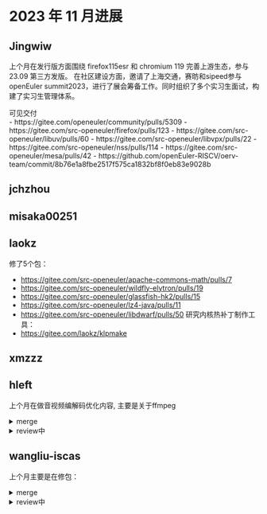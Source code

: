 # 2023 年 11 月进展

## Jingwiw

上个月在发行版方面围绕 firefox115esr 和 chromium 119 完善上游生态，参与 23.09 第三方发版。
在社区建设方面，邀请了上海交通，赛昉和sipeed参与 openEuler summit2023，进行了展会筹备工作。同时组织了多个实习生面试，构建了实习生管理体系。

<summary>可见交付</summary>
- https://gitee.com/openeuler/community/pulls/5309
- https://gitee.com/src-openeuler/firefox/pulls/123
- https://gitee.com/src-openeuler/libuv/pulls/60
- https://gitee.com/src-openeuler/libvpx/pulls/22
- https://gitee.com/src-openeuler/nss/pulls/114
- https://gitee.com/src-openeuler/mesa/pulls/42
- https://github.com/openEuler-RISCV/oerv-team/commit/8b76e1a8fbe2517f575ca1832bf8f0eb83e9028b
</details>


## jchzhou

## misaka00251

## laokz
修了5个包：
- https://gitee.com/src-openeuler/apache-commons-math/pulls/7
- https://gitee.com/src-openeuler/wildfly-elytron/pulls/19
- https://gitee.com/src-openeuler/glassfish-hk2/pulls/15
- https://gitee.com/src-openeuler/lz4-java/pulls/11
- https://gitee.com/src-openeuler/libdwarf/pulls/50
研究内核热补丁制作工具：
- https://gitee.com/laokz/klpmake

## xmzzz

## hleft

上个月在做音视频编解码优化内容, 主要是关于ffmpeg

<details>
  <summary>merge</summary>

- https://git.ffmpeg.org/gitweb/ffmpeg.git/commit/afb967b81e4169e9e563f6342f4f9f636627de5b
- https://git.ffmpeg.org/gitweb/ffmpeg.git/commit/ea6817d2a7561e758cd6a28903044efa8217cf69
</details>

<details>
  <summary>review中</summary>

- https://patchwork.ffmpeg.org/project/ffmpeg/patch/CAEa-L+uKuW31MEJE=o-DJ58kxPjoWENpJjKdEVfyuPTr-t8=bw@mail.gmail.com/
- https://patchwork.ffmpeg.org/project/ffmpeg/patch/CAEa-L+vZk01QWX1ZCLx0EpbnpfNWVWL6m2O+Rw0QB7vRXgpzqg@mail.gmail.com/
- https://patchwork.ffmpeg.org/project/ffmpeg/patch/CAEa-L+uf8srmXrhv4deJ5EV3Qg7ejBwSnqTSPoR09X-wx9dTWQ@mail.gmail.com/
- https://patchwork.ffmpeg.org/project/ffmpeg/patch/CAEa-L+vFZXnEjwu-dCnNZ3H+N-Gwvi7e=Z22CgxbZ5GwoUzyYQ@mail.gmail.com/
</details>

## wangliu-iscas

上个月主要是在修包：   
<details>
  <summary>merge</summary>
  
  * https://gitee.com/src-openeuler/ffmpeg/pulls/21   
</details>

<details>
  <summary>review中</summary>
  
  * https://gitee.com/src-openeuler/weechat/pulls/4   
  * https://gitee.com/src-openeuler/tengine/pulls/2   
  * https://gitee.com/src-openeuler/ledmon/pulls/4   
</details>
